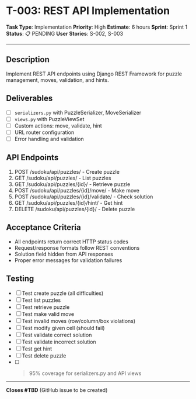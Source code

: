 # T-003: REST API Implementation

**Task Type**: Implementation
**Priority**: High
**Estimate**: 6 hours
**Sprint**: Sprint 1
**Status**: 📋 PENDING
**User Stories**: S-002, S-003

---

## Description

Implement REST API endpoints using Django REST Framework for puzzle management, moves, validation, and hints.

## Deliverables

- [ ] `serializers.py` with PuzzleSerializer, MoveSerializer
- [ ] `views.py` with PuzzleViewSet
- [ ] Custom actions: move, validate, hint
- [ ] URL router configuration
- [ ] Error handling and validation

## API Endpoints

1. POST /sudoku/api/puzzles/ - Create puzzle
2. GET /sudoku/api/puzzles/ - List puzzles
3. GET /sudoku/api/puzzles/{id}/ - Retrieve puzzle
4. POST /sudoku/api/puzzles/{id}/move/ - Make move
5. POST /sudoku/api/puzzles/{id}/validate/ - Check solution
6. GET /sudoku/api/puzzles/{id}/hint/ - Get hint
7. DELETE /sudoku/api/puzzles/{id}/ - Delete puzzle

## Acceptance Criteria

- All endpoints return correct HTTP status codes
- Request/response formats follow REST conventions
- Solution field hidden from API responses
- Proper error messages for validation failures

## Testing

- [ ] Test create puzzle (all difficulties)
- [ ] Test list puzzles
- [ ] Test retrieve puzzle
- [ ] Test make valid move
- [ ] Test invalid moves (row/column/box violations)
- [ ] Test modify given cell (should fail)
- [ ] Test validate correct solution
- [ ] Test validate incorrect solution
- [ ] Test get hint
- [ ] Test delete puzzle
- [ ] >95% coverage for serializers.py and API views

---

**Closes #TBD** (GitHub issue to be created)
